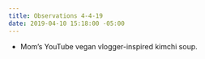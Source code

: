 ```yaml
---
title: Observations 4-4-19
date: 2019-04-10 15:18:00 -05:00
---
```


- Mom’s YouTube vegan vlogger-inspired kimchi soup.
